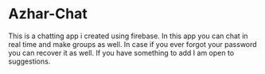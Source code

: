 # Azhar-Chat

This is a chatting app i created using firebase. In this app you can chat in real time and make groups as well. In case if you ever forgot your password you can recover it as well. If you have something to add I am open to suggestions.

